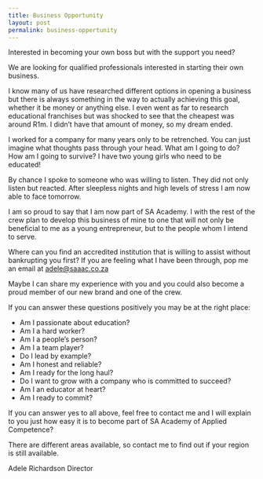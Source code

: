 ```yaml
---
title: Business Opportunity
layout: post
permalink: business-oppertunity
---
```


Interested in becoming your own boss but with the support you need?

We are looking for qualified professionals interested in starting their own business.

I know many of us have researched different options in opening a business but there is always something in the way to actually achieving this goal, whether it be money or anything else. I even went as far to research educational franchises but was shocked to see that the cheapest was around R1m. I didn’t have that amount of money, so my dream ended.

I worked for a company for many years only to be retrenched. You can just imagine what thoughts pass through your head. What am I going to do? How am I going to survive? I have two young girls who need to be educated!

By chance I spoke to someone who was willing to listen. They did not only listen but reacted. After sleepless nights and high levels of stress I am now able to face tomorrow.

I am so proud to say that I am now part of SA Academy. I with the rest of the crew plan to develop this business of mine to one that will not only be beneficial to me as a young entrepreneur, but to the people whom I intend to serve.

Where can you find an accredited institution that is willing to assist without bankrupting you first? If you are feeling what I have been through, pop me an email at adele@saaac.co.za

Maybe I can share my experience with you and you could also become a proud member of our new brand and one of the crew.

If you can answer these questions positively you may be at the right place:

* Am I passionate about education?
* Am I a hard worker?
* Am I a people’s person?
* Am I a team player?
* Do I lead by example?
* Am I honest and reliable?
* Am I ready for the long haul?
* Do I want to grow with a company who is committed to succeed?
* Am I an educator at heart?
* Am I ready to commit?

If you can answer yes to all above, feel free to contact me and I will explain to you just how easy it is to become part of SA Academy of Applied Competence?

There are different areas available, so contact me to find out if your region is still available.

Adele Richardson
Director